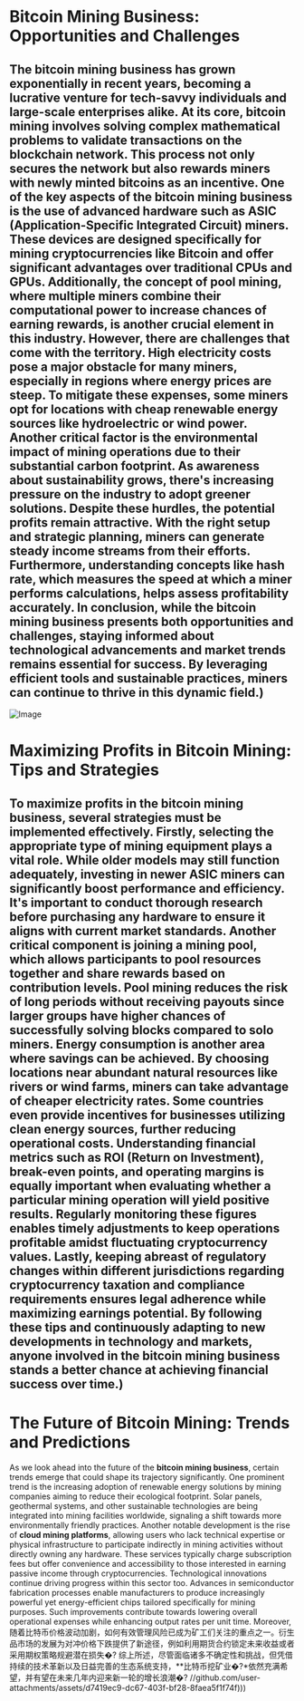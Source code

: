 # Bitcoin Mining Business: Opportunities and Challenges
The **bitcoin mining business** has grown exponentially in recent years, becoming a lucrative venture for tech-savvy individuals and large-scale enterprises alike. At its core, bitcoin mining involves solving complex mathematical problems to validate transactions on the blockchain network. This process not only secures the network but also rewards miners with newly minted bitcoins as an incentive.
One of the key aspects of the **bitcoin mining business** is the use of advanced hardware such as ASIC (Application-Specific Integrated Circuit) miners. These devices are designed specifically for mining cryptocurrencies like Bitcoin and offer significant advantages over traditional CPUs and GPUs. Additionally, the concept of **pool mining**, where multiple miners combine their computational power to increase chances of earning rewards, is another crucial element in this industry.
However, there are challenges that come with the territory. High electricity costs pose a major obstacle for many miners, especially in regions where energy prices are steep. To mitigate these expenses, some miners opt for locations with cheap renewable energy sources like hydroelectric or wind power. Another critical factor is the environmental impact of mining operations due to their substantial carbon footprint. As awareness about sustainability grows, there's increasing pressure on the industry to adopt greener solutions.
Despite these hurdles, the potential profits remain attractive. With the right setup and strategic planning, miners can generate steady income streams from their efforts. Furthermore, understanding concepts like **hash rate**, which measures the speed at which a miner performs calculations, helps assess profitability accurately.
In conclusion, while the **bitcoin mining business** presents both opportunities and challenges, staying informed about technological advancements and market trends remains essential for success. By leveraging efficient tools and sustainable practices, miners can continue to thrive in this dynamic field.)
---

![Image](https://github.com/user-attachments/assets/d7419ec9-dc67-403f-bf28-8faea5f1f74f)
# Maximizing Profits in Bitcoin Mining: Tips and Strategies
To maximize profits in the **bitcoin mining business**, several strategies must be implemented effectively. Firstly, selecting the appropriate type of mining equipment plays a vital role. While older models may still function adequately, investing in newer ASIC miners can significantly boost performance and efficiency. It's important to conduct thorough research before purchasing any hardware to ensure it aligns with current market standards.
Another critical component is joining a **mining pool**, which allows participants to pool resources together and share rewards based on contribution levels. Pool mining reduces the risk of long periods without receiving payouts since larger groups have higher chances of successfully solving blocks compared to solo miners.
Energy consumption is another area where savings can be achieved. By choosing locations near abundant natural resources like rivers or wind farms, miners can take advantage of cheaper electricity rates. Some countries even provide incentives for businesses utilizing clean energy sources, further reducing operational costs.
Understanding financial metrics such as ROI (Return on Investment), break-even points, and operating margins is equally important when evaluating whether a particular mining operation will yield positive results. Regularly monitoring these figures enables timely adjustments to keep operations profitable amidst fluctuating cryptocurrency values.
Lastly, keeping abreast of regulatory changes within different jurisdictions regarding cryptocurrency taxation and compliance requirements ensures legal adherence while maximizing earnings potential. By following these tips and continuously adapting to new developments in technology and markets, anyone involved in the **bitcoin mining business** stands a better chance at achieving financial success over time.)
---
# The Future of Bitcoin Mining: Trends and Predictions
As we look ahead into the future of the **bitcoin mining business**, certain trends emerge that could shape its trajectory significantly. One prominent trend is the increasing adoption of renewable energy solutions by mining companies aiming to reduce their ecological footprint. Solar panels, geothermal systems, and other sustainable technologies are being integrated into mining facilities worldwide, signaling a shift towards more environmentally friendly practices.
Another notable development is the rise of **cloud mining platforms**, allowing users who lack technical expertise or physical infrastructure to participate indirectly in mining activities without directly owning any hardware. These services typically charge subscription fees but offer convenience and accessibility to those interested in earning passive income through cryptocurrencies.
Technological innovations continue driving progress within this sector too. Advances in semiconductor fabrication processes enable manufacturers to produce increasingly powerful yet energy-efficient chips tailored specifically for mining purposes. Such improvements contribute towards lowering overall operational expenses while enhancing output rates per unit time.
Moreover,随着比特币价格波动加剧，如何有效管理风险已成为矿工们关注的重点之一。衍生品市场的发展为对冲价格下跌提供了新途径，例如利用期货合约锁定未来收益或者采用期权策略规避潜在损失�?
综上所述，尽管面临诸多不确定性和挑战，但凭借持续的技术革新以及日益完善的生态系统支持，**比特币挖矿业�?*依然充满希望，并有望在未来几年内迎来新一轮的增长浪潮�? //github.com/user-attachments/assets/d7419ec9-dc67-403f-bf28-8faea5f1f74f)))
